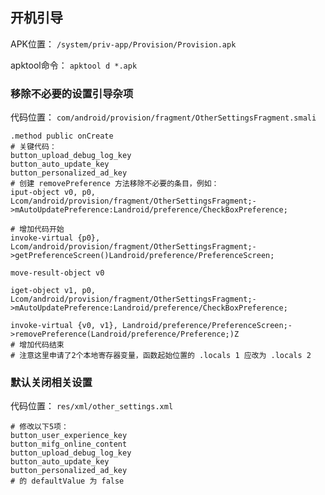 ## 开机引导
APK位置： `/system/priv-app/Provision/Provision.apk`

apktool命令： `apktool d *.apk`

### 移除不必要的设置引导杂项
代码位置： `com/android/provision/fragment/OtherSettingsFragment.smali`
```
.method public onCreate
# 关键代码：
button_upload_debug_log_key
button_auto_update_key
button_personalized_ad_key
# 创建 removePreference 方法移除不必要的条目，例如：
iput-object v0, p0, Lcom/android/provision/fragment/OtherSettingsFragment;->mAutoUpdatePreference:Landroid/preference/CheckBoxPreference;

# 增加代码开始
invoke-virtual {p0}, Lcom/android/provision/fragment/OtherSettingsFragment;->getPreferenceScreen()Landroid/preference/PreferenceScreen;

move-result-object v0

iget-object v1, p0, Lcom/android/provision/fragment/OtherSettingsFragment;->mAutoUpdatePreference:Landroid/preference/CheckBoxPreference;

invoke-virtual {v0, v1}, Landroid/preference/PreferenceScreen;->removePreference(Landroid/preference/Preference;)Z
# 增加代码结束
# 注意这里申请了2个本地寄存器变量，函数起始位置的 .locals 1 应改为 .locals 2
```

### 默认关闭相关设置
代码位置： `res/xml/other_settings.xml`
```
# 修改以下5项：
button_user_experience_key
button_mifg_online_content
button_upload_debug_log_key
button_auto_update_key
button_personalized_ad_key
# 的 defaultValue 为 false
```
